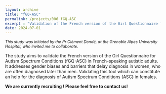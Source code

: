 ```yaml
---
layout: archive
title: "fGQ-ASC"
permalink: /projects/006_fGQ-ASC
excerpt : "Validation of the French version of the Girl Questionnaire for Autism Spectrum Conditions."
date: 2024-07-01
---
```


<p style="font-size: 0.9em; font-style: italic;">
This study was initiated by the Pr Clément Dondé, at the Grenoble Alpes University Hospital, who invited me to collaborate. 
</p>


The study aims to validate the French version of the Girl Questionnaire for Autism Spectrum Conditions (fGQ-ASC) in French-speaking autistic adults. 
It addresses gender biases and barriers that delay diagnosis in women, who are often diagnosed later than men. Validating this tool which can constitute an help for the diagnosis of Autism Spectrum Conditions (ASC) in females.

**We are currently recruiting ! Please feel free to contact us!**